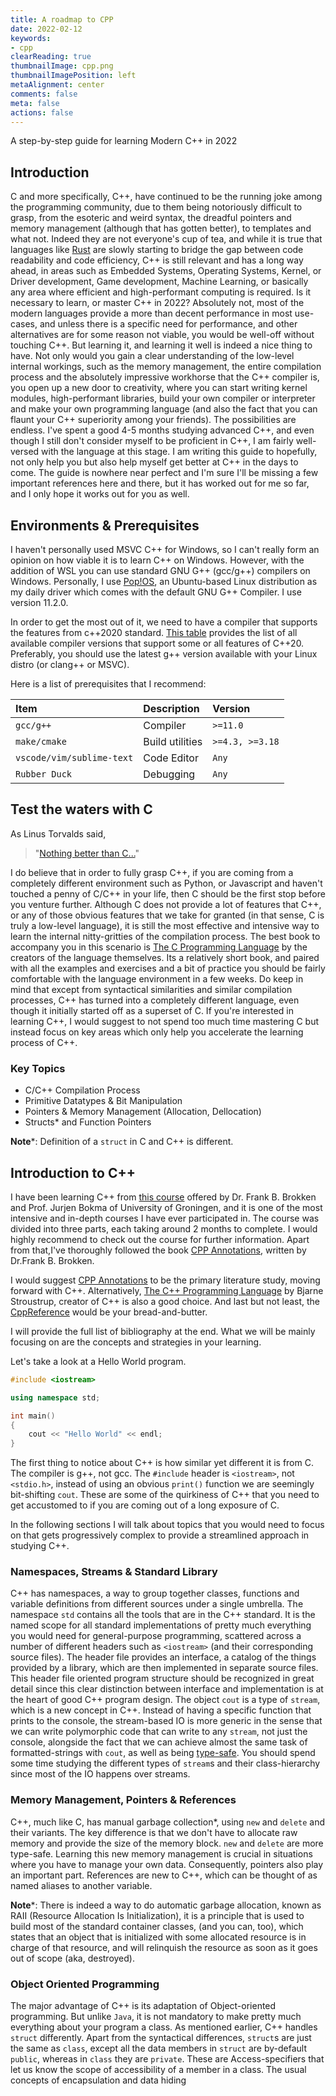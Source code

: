 ```yaml
---
title: A roadmap to CPP
date: 2022-02-12
keywords:
- cpp
clearReading: true
thumbnailImage: cpp.png
thumbnailImagePosition: left
metaAlignment: center
comments: false
meta: false
actions: false
---
```




<!-- more -->
A step-by-step guide for learning Modern C++ in 2022
<!-- excerpt -->


<!-- toc -->

## Introduction

C and more specifically, C++, have continued to be the running joke among the programming community, due to them being notoriously difficult to grasp, from the esoteric and weird syntax, the dreadful pointers and memory management (although that has gotten better), to templates and what not. Indeed they are not everyone's cup of tea, and while it is true that languages like [Rust](https://www.rust-lang.org/) are slowly starting to bridge the gap between code readability and code efficiency, C++ is still relevant and has a long way ahead, in areas such as Embedded Systems, Operating Systems, Kernel, or Driver development, Game development, Machine Learning, or basically any area where efficient and high-performant computing is required. Is it necessary to learn, or master C++ in 2022? Absolutely not, most of the modern languages provide a more than decent performance in most use-cases, and unless there is a specific need for performance, and other alternatives are for some reason not viable, you would be well-off without touching C++. But learning it, and learning it well is indeed a nice thing to have. Not only would you gain a clear understanding of the low-level internal workings, such as the memory management, the entire compilation process and the absolutely impressive workhorse that the C++ compiler is, you open up a new door to creativity, where you can start writing kernel modules, high-performant libraries, build your own compiler or interpreter and make your own programming language (and also the fact that you can flaunt your C++ superiority among your friends). The possibilities are endless. I've spent a good 4-5 months studying advanced C++, and even though I still don't consider myself to be proficient in C++, I am fairly well-versed with the language at this stage. I am writing this guide to hopefully, not only help you but also help myself get better at C++ in the days to come. The guide is nowhere near perfect and I'm sure I'll be missing a few important references here and there, but it has worked out for me so far, and I only hope it works out for you as well.



## Environments & Prerequisites

I haven't personally used MSVC C++ for Windows, so I can't really form an opinion on how viable it is to learn C++ on Windows. However, with the addition of WSL you can use standard GNU G++ (gcc/g++) compilers on Windows. Personally, I use [Pop!OS](https://pop.system76.com/), an Ubuntu-based Linux distribution as my daily driver which comes with the default GNU G++ Compiler. I use version 11.2.0.

In order to get the most out of it, we need to have a compiler that supports the features from c++2020 standard.
[This table](https://en.cppreference.com/w/cpp/compiler_support/20) provides the list of all available compiler versions that support some or all features of C++20. Preferably, you should use the latest g++ version available with your Linux distro (or clang++ or MSVC).

Here is a list of prerequisites that I recommend:

|Item|Description|Version|
|:---|:----------|:------|
|`gcc/g++`|Compiler|`>=11.0`|
|`make/cmake`|Build utilities|`>=4.3, >=3.18`|
|`vscode/vim/sublime-text`|Code Editor|`Any`|
|`Rubber Duck`|Debugging|`Any`|


## Test the waters with C


As Linus Torvalds said, 
> "[Nothing better than C...](https://www.youtube.com/watch?v=CYvJPra7Ebk)"

I do believe that in order to fully grasp C++, if you are coming from a completely different environment such as Python, or Javascript and haven't touched a penny of C/C++ in your life, then C should be the first stop before you venture further. Although C does not provide a lot of features that C++, or any of those obvious features that we take for granted (in that sense, C is truly a low-level language), it is still the most effective and intensive way to learn the internal nitty-gritties of the compilation process. 
The best book to accompany you in this scenario is [The C Programming Language](https://www.amazon.com/Programming-Language-2nd-Brian-Kernighan/dp/0131103628) by the creators of the language themselves.
Its a relatively short book, and paired with all the examples and exercises and a bit of practice you should be fairly comfortable with the language environment in a few weeks. Do keep in mind that except from syntactical similarities and similar compilation processes, C++ has turned into a completely different language, even though it initially started off as a superset of C.
If you're interested in learning C++, I would suggest to not spend too much time mastering C but instead focus on key areas which only help you accelerate the learning process of C++.

### Key Topics

* C/C++ Compilation Process
* Primitive Datatypes & Bit Manipulation
* Pointers & Memory Management (Allocation, Dellocation)
* Structs* and Function Pointers

**Note***: Definition of a `struct` in C and C++ is different.


## Introduction to C++

I have been learning C++ from [this course](http://www.icce.rug.nl/edu/) offered by Dr. Frank B. Brokken and Prof. Jurjen Bokma of University of Groningen, and it is one of the most intensive and in-depth courses I have ever participated in. The course was divided into three parts, each taking around 2 months to complete. I would highly recommend to check out the course for further information. 
Apart from that,I've thoroughly followed the book [CPP Annotations](https://fbb-git.github.io/cppannotations/cppannotations/html/index.html), written by Dr.Frank B. Brokken.

I would suggest [CPP Annotations](https://fbb-git.github.io/cppannotations/cppannotations/html/index.html) to be the primary literature study, moving forward with C++. 
Alternatively, [The C++ Programming Language](https://www.amazon.com/C-Programming-Language-4th/dp/0321563840) by Bjarne Stroustrup, creator of C++ is also a good choice.
And last but not least, the [CppReference](https://en.cppreference.com/w/cpp/language) would be your bread-and-butter.


I will provide the full list of bibliography at the end. What we will be mainly focusing on are the concepts and strategies in your learning.


Let's take a look at a Hello World program.

```cpp
#include <iostream>

using namespace std;

int main()
{
    cout << "Hello World" << endl;
}
```

The first thing to notice about C++ is how similar yet different it is from C. The compiler is g++, not gcc. The `#include` header is `<iostream>`, not `<stdio.h>`, instead of using an obvious `print()` function we are seemingly bit-shifting `cout`. These are some of the quirkiness of C++ that you need to get accustomed to if you are coming out of a long exposure of C.

In the following sections I will talk about topics that you would need to focus on that gets progressively complex to provide a streamlined approach in studying C++.


### Namespaces, Streams & Standard Library

C++ has namespaces, a way to group together classes, functions and variable definitions from different sources under a single umbrella. The namespace `std` contains all the tools that are in the C++ standard. It is the named scope for all standard implementations of pretty much everything you would need for general-purpose programming, scattered across a number of different headers such as `<iostream>` (and their corresponding source files).
The header file provides an interface, a catalog of the things provided by a library, which are then implemented in separate source files. This header file oriented program structure should be recognized in great detail since this clear distinction between interface and implementation is at the heart of good C++ program design.
The object `cout` is a type of `stream`, which is a new concept in C++. Instead of having a specific function that prints to the console, the stream-based IO is more generic in the sense that we can write polymorphic code that can write to any `stream`, not just the console, alongside the fact that we can achieve almost the same task of formatted-strings with `cout`, as well as being [type-safe](https://stackoverflow.com/questions/17789396/how-cout-is-more-typesafe-than-printf).
You should spend some time studying the different types of `stream`s and their class-hierarchy since most of the IO happens over streams.

### Memory Management, Pointers & References

C++, much like C, has manual garbage collection*, using `new` and `delete` and their variants. The key difference is that we don't have to allocate raw memory and provide the size of the memory block. `new` and `delete` are more type-safe. Learning this new memory management is crucial in situations where you have to manage your own data. Consequently, pointers also play an important part. References are new to C++, which can be thought of as named aliases to another variable.

**Note***: There is indeed a way to do automatic garbage allocation, known as RAII (Resource Allocation Is Initialization), it is a principle that is used to build most of the standard container classes, (and you can, too), which states that an object that is initialized with some allocated resource is in charge of that resource, and will relinquish the resource as soon as it goes out of scope (aka, destroyed).


### Object Oriented Programming

The major advantage of C++ is its adaptation of Object-oriented programming. But unlike `Java`, it is not mandatory to make pretty much everything about your program a class. As mentioned earlier, C++ handles `struct` differently. Apart from the syntactical differences, `struct`s are just the same as `class`, except all the data members in `struct` are by-default `public`, whereas in `class` they are `private`. These are Access-specifiers that let us know the scope of accessibility of a member in a class.
The usual concepts of encapsulation and data hiding 